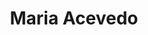 ---
# Display name
title: Maria Acevedo

# Organizational groups that you belong to (for People widget)
#   Set this to `[]` or comment out if you are not using People widget.
user_groups:
  - Graduate Students
---